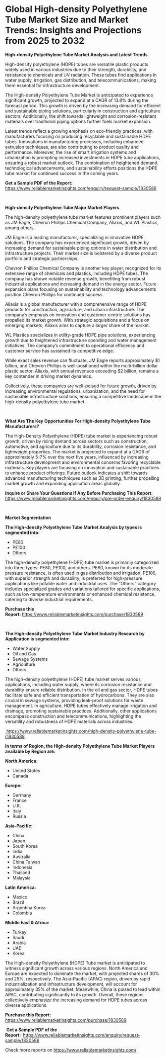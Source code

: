 <p><h1>Global High-density Polyethylene Tube Market Size and Market Trends: Insights and Projections from 2025 to 2032</h1></p><p><strong>High-density Polyethylene Tube Market Analysis and Latest Trends</strong></p>
<p><p>High-density polyethylene (HDPE) tubes are versatile plastic products widely used in various industries due to their strength, durability, and resistance to chemicals and UV radiation. These tubes find applications in water supply, irrigation, gas distribution, and telecommunications, making them essential for infrastructure development.</p><p>The High-density Polyethylene Tube Market is anticipated to experience significant growth, projected to expand at a CAGR of 13.8% during the forecast period. This growth is driven by the increasing demand for efficient and sustainable piping solutions, particularly in construction and agriculture sectors. Additionally, the shift towards lightweight and corrosion-resistant materials over traditional piping options further fuels market expansion.</p><p>Latest trends reflect a growing emphasis on eco-friendly practices, with manufacturers focusing on producing recyclable and sustainable HDPE tubes. Innovations in manufacturing processes, including enhanced extrusion techniques, are also contributing to product quality and performance. Moreover, the rise of smart irrigation systems and urbanization is prompting increased investments in HDPE tube applications, ensuring a robust market outlook. The combination of heightened demand, technological advancements, and sustainability efforts positions the HDPE tube market for continued success in the coming years.</p></p>
<p><strong>Get a Sample PDF of the Report:&nbsp;</strong> <a href="https://www.reliablemarketinsights.com/enquiry/request-sample/1830589?utm_campaign=2010&utm_medium=2&utm_source=Github&utm_content=ia&utm_term=03022025&utm_id=high-density-polyethylene-tube">https://www.reliablemarketinsights.com/enquiry/request-sample/1830589</a></p>
<p>&nbsp;</p>
<p><strong>High-density Polyethylene Tube Major Market Players</strong></p>
<p><p>The high-density polyethylene tube market features prominent players such as JM Eagle, Chevron Phillips Chemical Company, Aliaxis, and WL Plastics, among others. </p><p>JM Eagle is a leading manufacturer, specializing in innovative HDPE solutions. The company has experienced significant growth, driven by increasing demand for sustainable piping options in water distribution and infrastructure projects. Their market size is bolstered by a diverse product portfolio and strategic partnerships.</p><p>Chevron Phillips Chemical Company is another key player, recognized for its extensive range of chemicals and plastics, including HDPE tubes. The company has shown notable revenue growth, benefiting from robust industrial applications and increasing demand in the energy sector. Future expansion plans focusing on sustainability and technology advancements position Chevron Phillips for continued success.</p><p>Aliaxis is a global manufacturer with a comprehensive range of HDPE products for construction, agriculture, and urban infrastructure. The company’s emphasis on innovation and customer-centric solutions has propelled its market growth. With strategic acquisitions and a focus on emerging markets, Aliaxis aims to capture a larger share of the market.</p><p>WL Plastics specializes in utility-grade HDPE pipe solutions, experiencing growth due to heightened infrastructure spending and water management initiatives. The company’s commitment to operational efficiency and customer service has sustained its competitive edge.</p><p>While exact sales revenue can fluctuate, JM Eagle reports approximately $1 billion, and Chevron Phillips is well-positioned within the multi-billion dollar plastic sector. Aliaxis, with annual revenues exceeding $2 billion, remains a key contender in driving market dynamics.</p><p>Collectively, these companies are well-poised for future growth, driven by increasing environmental regulations, urbanization, and the need for sustainable infrastructure solutions, ensuring a competitive landscape in the high-density polyethylene tube market.</p></p>
<p>&nbsp;</p>
<p><strong>What Are The Key Opportunities For High-density Polyethylene Tube Manufacturers?</strong></p>
<p><p>The High-Density Polyethylene (HDPE) tube market is experiencing robust growth, driven by rising demand across sectors such as construction, automotive, and agriculture due to its durability, corrosion resistance, and lightweight properties. The market is projected to expand at a CAGR of approximately 5-7% over the next five years, influenced by increasing infrastructure development and environmental concerns favoring recyclable materials. Key players are focusing on innovation and sustainable practices to enhance product offerings. Future outlook indicates a shift towards advanced manufacturing techniques such as 3D printing, further propelling market growth and expanding application areas globally.</p></p>
<p><strong>Inquire or Share Your Questions If Any Before Purchasing This Report:</strong> <a href="https://www.reliablemarketinsights.com/enquiry/pre-order-enquiry/1830589?utm_campaign=2010&utm_medium=2&utm_source=Github&utm_content=ia&utm_term=03022025&utm_id=high-density-polyethylene-tube">https://www.reliablemarketinsights.com/enquiry/pre-order-enquiry/1830589</a></p>
<p>&nbsp;</p>
<p><strong>Market Segmentation</strong></p>
<p><strong>The High-density Polyethylene Tube Market Analysis by types is segmented into:</strong></p>
<p><ul><li>PE80</li><li>PE100</li><li>Others</li></ul></p>
<p><p>The high-density polyethylene (HDPE) tube market is primarily categorized into three types: PE80, PE100, and others. PE80, known for its moderate pressure resistance, is often used in gas distribution and irrigation. PE100, with superior strength and durability, is preferred for high-pressure applications like potable water and industrial uses. The "Others" category includes specialized grades and variations tailored for specific applications, such as low-temperature environments or enhanced chemical resistance, catering to diverse industrial requirements.</p></p>
<p><strong>Purchase this Report:&nbsp;</strong><a href="https://www.reliablemarketinsights.com/purchase/1830589?utm_campaign=2010&utm_medium=2&utm_source=Github&utm_content=ia&utm_term=03022025&utm_id=high-density-polyethylene-tube">https://www.reliablemarketinsights.com/purchase/1830589</a></p>
<p>&nbsp;</p>
<p><strong>The High-density Polyethylene Tube Market Industry Research by Application is segmented into:</strong></p>
<p><ul><li>Water Supply</li><li>Oil and Gas</li><li>Sewage Systems</li><li>Agriculture</li><li>Others</li></ul></p>
<p><p>The high-density polyethylene (HDPE) tube market serves various applications, including water supply, where its corrosion resistance and durability ensure reliable distribution. In the oil and gas sector, HDPE tubes facilitate safe and efficient transportation of hydrocarbons. They are also crucial in sewage systems, providing leak-proof solutions for waste management. In agriculture, HDPE tubes effectively manage irrigation and drainage, promoting sustainable practices. Additionally, other applications encompass construction and telecommunications, highlighting the versatility and robustness of HDPE materials across industries.</p></p>
<p><a href="https://www.reliablemarketinsights.com/high-density-polyethylene-tube-r1830589?utm_campaign=2010&utm_medium=2&utm_source=Github&utm_content=ia&utm_term=03022025&utm_id=high-density-polyethylene-tube">&nbsp;https://www.reliablemarketinsights.com/high-density-polyethylene-tube-r1830589</a></p>
<p><strong>In terms of Region, the High-density Polyethylene Tube Market Players available by Region are:</strong></p>
<p>
    <p> <strong> North America: </strong>
        <ul>
            <li>United States</li>
            <li>Canada</li>
        </ul>
        </p> 
    <p> <strong> Europe: </strong>
        <ul>
            <li>Germany</li>
            <li>France</li>
            <li>U.K.</li>
            <li>Italy</li>
            <li>Russia</li>
        </ul>
        </p> 
    <p> <strong> Asia-Pacific: </strong>
        <ul>
            <li>China</li>
            <li>Japan</li>
            <li>South Korea</li>
            <li>India</li>
            <li>Australia</li>
            <li>China Taiwan</li>
            <li>Indonesia</li>
            <li>Thailand</li>
            <li>Malaysia</li>
        </ul>
        </p> 
    <p> <strong> Latin America: </strong>
        <ul>
            <li>Mexico</li>
            <li>Brazil</li>
            <li>Argentina Korea</li>
            <li>Colombia</li>
        </ul>
        </p> 
    <p> <strong> Middle East & Africa: </strong>
        <ul>
            <li>Turkey</li>
            <li>Saudi</li>
            <li>Arabia</li>
            <li>UAE</li>
            <li>Korea</li>
        </ul>
    </p>
    </p>
<p><p>The High-density Polyethylene (HDPE) Tube market is anticipated to witness significant growth across various regions. North America and Europe are expected to dominate the market, with projected shares of 30% and 25%, respectively. The Asia-Pacific (APAC) region, driven by rapid industrialization and infrastructure development, will account for approximately 35% of the market. Meanwhile, China is poised to lead within APAC, contributing significantly to its growth. Overall, these regions collectively emphasize the increasing demand for HDPE tubes across diverse applications.</p></p>
<p><strong>Purchase this Report: </strong><a href="https://www.reliablemarketinsights.com/purchase/1830589?utm_campaign=2010&utm_medium=2&utm_source=Github&utm_content=ia&utm_term=03022025&utm_id=high-density-polyethylene-tube">https://www.reliablemarketinsights.com/purchase/1830589</a></p>
<p>&nbsp;<strong>Get a Sample PDF of the Report:&nbsp;&nbsp;</strong><a href="https://www.reliablemarketinsights.com/enquiry/request-sample/1830589?utm_campaign=2010&utm_medium=2&utm_source=Github&utm_content=ia&utm_term=03022025&utm_id=high-density-polyethylene-tube">https://www.reliablemarketinsights.com/enquiry/request-sample/1830589</a></p>
<p><strong></strong></p>
<p>Check more reports on <a href="https://www.reliablemarketinsights.com/?utm_campaign=2010&utm_medium=2&utm_source=Github&utm_content=ia&utm_term=03022025&utm_id=high-density-polyethylene-tube">https://www.reliablemarketinsights.com/</a></p>